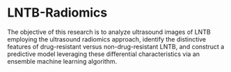 # LNTB-Radiomics
The objective of this research is to analyze ultrasound images of LNTB employing the ultrasound radiomics approach, identify the distinctive features of drug-resistant versus non-drug-resistant LNTB, and construct a predictive model leveraging these differential characteristics via an ensemble machine learning algorithm.
